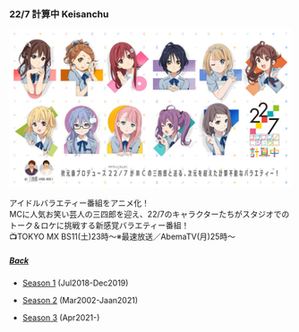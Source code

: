 ### 22/7 計算中 Keisanchu
![227Keisanchuu](../../../Img/227Keisanchuu/Main.JPG)

アイドルバラエティー番組をアニメ化！<br>
MCに人気お笑い芸人の三四郎を迎え、22/7のキャラクターたちがスタジオでのトーク＆ロケに挑戦する新感覚バラエティー番組！<br>
📺TOKYO MX BS11(土)23時～※最速放送／AbemaTV(月)25時～<br>

##### [Back](../../../readme.md)

- [Season 1](227Keisanchuu_S1.md) (Jul2018-Dec2019)

- [Season 2](227Keisanchuu_S2.md) (Mar2002-Jaan2021)

- [Season 3](227Keisanchuu_S3.md) (Apr2021-)